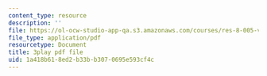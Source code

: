 ```yaml
---
content_type: resource
description: ''
file: https://ol-ocw-studio-app-qa.s3.amazonaws.com/courses/res-8-005-vibrations-and-waves-problem-solving-fall-2012/1a418b618ed2b33bb3070695e593cf4c_4hTOGc93ZTc.pdf
file_type: application/pdf
resourcetype: Document
title: 3play pdf file
uid: 1a418b61-8ed2-b33b-b307-0695e593cf4c
---
```

